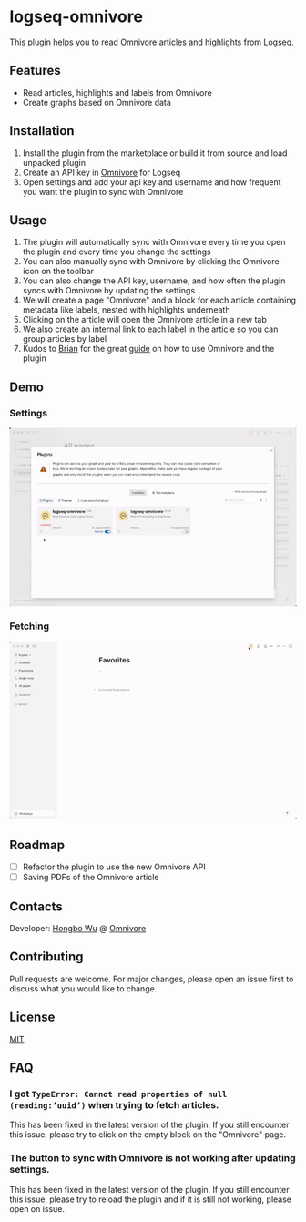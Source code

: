 # logseq-omnivore

This plugin helps you to read [Omnivore](https://omnivore.app/) articles and highlights from Logseq.

## Features

- Read articles, highlights and labels from Omnivore
- Create graphs based on Omnivore data

## Installation

1. Install the plugin from the marketplace or build it from source and load unpacked plugin
2. Create an API key in [Omnivore](https://omnivore.app/settings/api) for Logseq
3. Open settings and add your api key and username and how frequent you want the plugin to sync with Omnivore

## Usage

1. The plugin will automatically sync with Omnivore every time you open the plugin and every time you change the settings
2. You can also manually sync with Omnivore by clicking the Omnivore icon on the toolbar
3. You can also change the API key, username, and how often the plugin syncs with Omnivore by updating the settings
4. We will create a page "Omnivore" and a block for each article containing metadata like labels, nested with highlights underneath
5. Clicking on the article will open the Omnivore article in a new tab
6. We also create an internal link to each label in the article so you can group articles by label
7. Kudos to [Brian](https://twitter.com/Bsunter) for the great [guide](https://briansunter.com/graph/#/page/omnivore-logseq-guide?anchor=ls-block-62b28de3-0e9e-456e-bf29-7e2541213aa5) on how to use Omnivore and the plugin

## Demo

### Settings

![settings](./src/images/settings.gif)

### Fetching

![fetching](./src/images/fetching.gif)

## Roadmap

- [ ] Refactor the plugin to use the new Omnivore API
- [ ] Saving PDFs of the Omnivore article

## Contacts

Developer: [Hongbo Wu](https://github.com/sywhb) @ [Omnivore](https://github.com/omnivore-app)

## Contributing

Pull requests are welcome. For major changes, please open an issue first to discuss what you would like to change.

## License

[MIT](https://choosealicense.com/licenses/mit/)

## FAQ

### I got `TypeError: Cannot read properties of null (reading:’uuid’)` when trying to fetch articles.

This has been fixed in the latest version of the plugin. If you still encounter this issue, please try to click on the empty block on the "Omnivore" page.

### The button to sync with Omnivore is not working after updating settings.

This has been fixed in the latest version of the plugin. If you still encounter this issue, please try to reload the plugin and if it is still not working, please open on issue.
